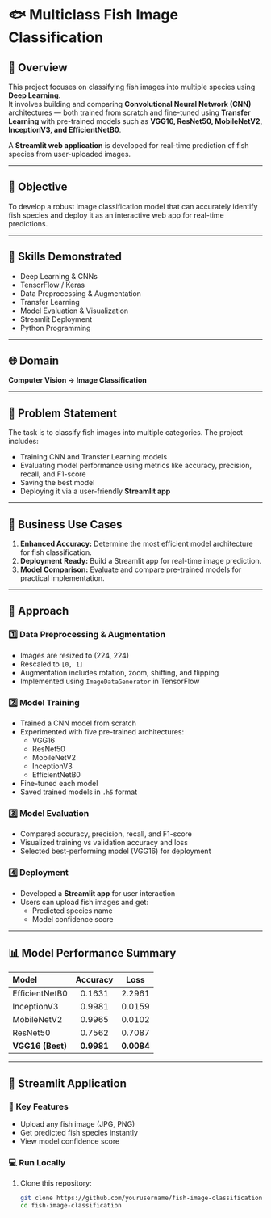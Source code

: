 # 🐟 Multiclass Fish Image Classification  

## 📘 Overview
This project focuses on classifying fish images into multiple species using **Deep Learning**.  
It involves building and comparing **Convolutional Neural Network (CNN)** architectures — both trained from scratch and fine-tuned using **Transfer Learning** with pre-trained models such as **VGG16, ResNet50, MobileNetV2, InceptionV3, and EfficientNetB0**.  

A **Streamlit web application** is developed for real-time prediction of fish species from user-uploaded images.  

---

## 🎯 Objective
To develop a robust image classification model that can accurately identify fish species and deploy it as an interactive web app for real-time predictions.

---

## 🧠 Skills Demonstrated
- Deep Learning & CNNs  
- TensorFlow / Keras  
- Data Preprocessing & Augmentation  
- Transfer Learning  
- Model Evaluation & Visualization  
- Streamlit Deployment  
- Python Programming  

---

## 🌐 Domain
**Computer Vision → Image Classification**

---

## 🧩 Problem Statement
The task is to classify fish images into multiple categories. The project includes:
- Training CNN and Transfer Learning models  
- Evaluating model performance using metrics like accuracy, precision, recall, and F1-score  
- Saving the best model  
- Deploying it via a user-friendly **Streamlit app**

---

## 🏢 Business Use Cases
1. **Enhanced Accuracy:** Determine the most efficient model architecture for fish classification.  
2. **Deployment Ready:** Build a Streamlit app for real-time image prediction.  
3. **Model Comparison:** Evaluate and compare pre-trained models for practical implementation.

---

## 🧮 Approach

### 1️⃣ Data Preprocessing & Augmentation
- Images are resized to (224, 224)  
- Rescaled to `[0, 1]`  
- Augmentation includes rotation, zoom, shifting, and flipping  
- Implemented using `ImageDataGenerator` in TensorFlow  

### 2️⃣ Model Training
- Trained a CNN model from scratch  
- Experimented with five pre-trained architectures:
  - VGG16  
  - ResNet50  
  - MobileNetV2  
  - InceptionV3  
  - EfficientNetB0  
- Fine-tuned each model  
- Saved trained models in `.h5` format  

### 3️⃣ Model Evaluation
- Compared accuracy, precision, recall, and F1-score  
- Visualized training vs validation accuracy and loss  
- Selected best-performing model (VGG16) for deployment  

### 4️⃣ Deployment
- Developed a **Streamlit app** for user interaction  
- Users can upload fish images and get:
  - Predicted species name  
  - Model confidence score  

---

## 📊 Model Performance Summary

| Model | Accuracy | Loss |
|:------|:---------:|:----:|
| EfficientNetB0 | 0.1631 | 2.2961 |
| InceptionV3 | 0.9981 | 0.0159 |
| MobileNetV2 | 0.9965 | 0.0102 |
| ResNet50 | 0.7562 | 0.7087 |
| **VGG16 (Best)** | **0.9981** | **0.0084** |

---

## 🚀 Streamlit Application

### 🧩 Key Features
- Upload any fish image (JPG, PNG)  
- Get predicted fish species instantly  
- View model confidence score  

### 💻 Run Locally
1. Clone this repository:
   ```bash
   git clone https://github.com/yourusername/fish-image-classification.git
   cd fish-image-classification
